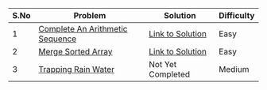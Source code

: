 |S.No|Problem                                                                                             |Solution       |Difficulty|
|----|----------------------------------------------------------------------------------------------------|---------------|----------|
|1   |[Complete An Arithmetic Sequence](https://binarysearch.com/problems/Complete-an-Arithmetic-Sequence)| [Link to Solution](https://github.com/Job-Colab/Coding-Preparation/blob/main/Day-130/Lawrance.cpp) |Easy      |
|2   |[Merge Sorted Array](https://leetcode.com/problems/merge-sorted-array/)|[Link to Solution](https://leetcode.com/problems/merge-sorted-array/discuss/29522/This-is-my-AC-code-may-help-you)|Easy      |
|3   |[Trapping Rain Water](https://practice.geeksforgeeks.org/problems/trapping-rain-water-1587115621/1)|Not Yet Completed|Medium  |

